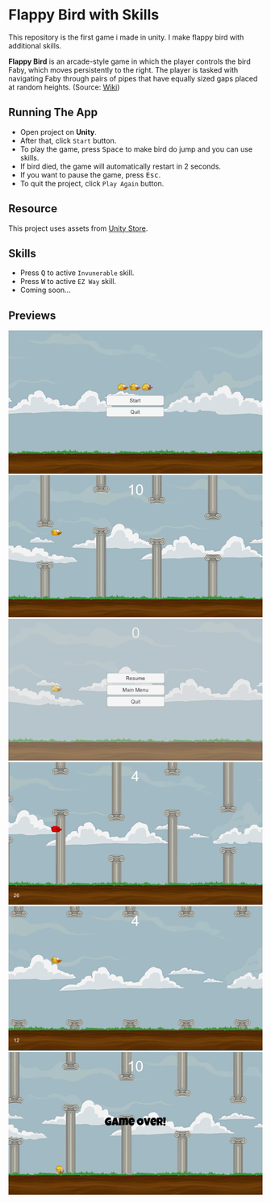 # Flappy Bird with Skills
This repository is the first game i made in unity. I make flappy bird with additional skills.

**Flappy Bird** is an arcade-style game in which the player controls the bird Faby, which moves persistently to the right. The player is tasked with navigating Faby through pairs of pipes that have equally sized gaps placed at random heights. (Source: [Wiki](https://en.wikipedia.org/wiki/Flappy_Bird))

## Running The App
- Open project on **Unity**.
- After that, click `Start` button.
- To play the game, press <kbd>Space</kbd> to make bird do jump and you can use skills.
- If bird died, the game will automatically restart in 2 seconds.
- If you want to pause the game, press <kbd>Esc</kbd>.
- To quit the project, click `Play Again` button.

## Resource
This project uses assets from [Unity Store](https://assetstore.unity.com/packages/templates/flappy-bird-style-example-game-80330). 

## Skills
- Press <kbd>Q</kbd> to active `Invunerable` skill.
- Press <kbd>W</kbd> to active `EZ Way` skill.
- Coming soon...

## Previews
![Menu](./Image/Menu.PNG)
![Normal](./Image/Normal.PNG)
![Pause](./Image/Pause.PNG)
![Invunerable](./Image/Invunerable.PNG)
![Ez](./Image/Ez.PNG)
![Dead](./Image/Dead.PNG)